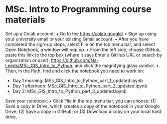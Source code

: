 # MSc. Intro to Programming course materials
Set up a Colab account:
•	Go to the https://colab.google/
•	Sign up using your university email or your existing Gmail account.
•	After you have completed the sign-up steps, select File on the top menu bar, and select Open Notebook, a window will pop up.
•	From the left side, choose GitHub, paste this link to the top box (where it says Enter a GitHub URL or search by organization or user): https://github.com/Na-Leeds/MSc_GIS_Intro_to_Python, and click the magnifying glass symbol.
•	Then, in the Path, find and click the notebook you need to work on: 
-	Day 1 morning: MSc_GIS_Intro_to_Python_part_1_updated.ipynb
-	Day 1 afternoon: MSc_GIS_Intro_to_Python_part_2_updated.ipynb
-	Day 2: MSc_GIS_Intro_to_Python_part_3_updated.ipynb

Save your notebook:
•	Click File in the top menu bar, you can choose:
(1) Save a copy in Drive, which creates a copy of the notebook in your Google Drive; 
(2) Save a copy in GitHub; or 
(3) Download a copy on your local hard drive.   
